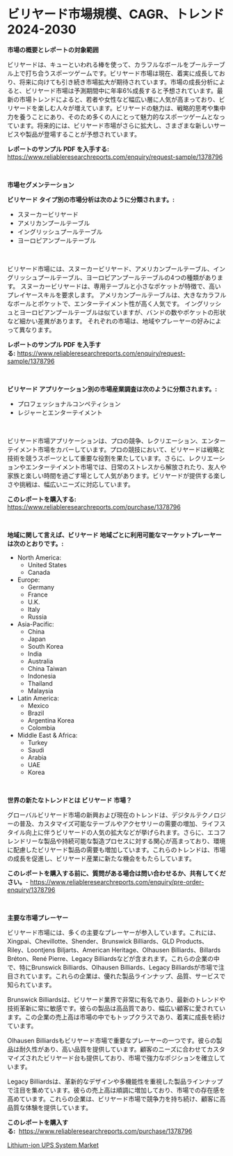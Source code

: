 <p><h1>ビリヤード市場規模、CAGR、トレンド2024-2030</h1></p><p><strong>市場の概要とレポートの対象範囲</strong></p>
<p><p>ビリヤードは、キューといわれる棒を使って、カラフルなボールをプールテーブル上で打ち合うスポーツゲームです。ビリヤード市場は現在、着実に成長しており、将来に向けても引き続き市場拡大が期待されています。市場の成長分析によると、ビリヤード市場は予測期間中に年率6%成長すると予想されています。最新の市場トレンドによると、若者や女性など幅広い層に人気が高まっており、ビリヤードを楽しむ人々が増えています。ビリヤードの魅力は、戦略的思考や集中力を養うことにあり、そのため多くの人にとって魅力的なスポーツゲームとなっています。将来的には、ビリヤード市場がさらに拡大し、さまざまな新しいサービスや製品が登場することが予想されています。</p></p>
<p><strong>レポートのサンプル PDF を入手する:</strong> <a href="https://www.reliableresearchreports.com/enquiry/request-sample/1378796">https://www.reliableresearchreports.com/enquiry/request-sample/1378796</a></p>
<p>&nbsp;</p>
<p><strong>市場セグメンテーション</strong></p>
<p><strong>ビリヤード タイプ別の市場分析は次のように分類されます。:</strong></p>
<p><ul><li>スヌーカービリヤード</li><li>アメリカンプールテーブル</li><li>イングリッシュプールテーブル</li><li>ヨーロピアンプールテーブル</li></ul></p>
<p>&nbsp;</p>
<p><p>ビリヤード市場には、スヌーカービリヤード、アメリカンプールテーブル、イングリッシュプールテーブル、ヨーロピアンプールテーブルの4つの種類があります。 スヌーカービリヤードは、専用テーブルと小さなポケットが特徴で、高いプレイヤースキルを要求します。 アメリカンプールテーブルは、大きなカラフルなボールとポケットで、エンターテイメント性が高く人気です。 イングリッシュとヨーロピアンプールテーブルは似ていますが、バンドの数やポケットの形状など細かい差異があります。 それぞれの市場は、地域やプレーヤーの好みによって異なります。</p></p>
<p><strong>レポートのサンプル PDF を入手する:</strong>&nbsp;<a href="https://www.reliableresearchreports.com/enquiry/request-sample/1378796">https://www.reliableresearchreports.com/enquiry/request-sample/1378796</a></p>
<p>&nbsp;</p>
<p><strong> ビリヤード アプリケーション別の市場産業調査は次のように分類されます。:</strong></p>
<p><ul><li>プロフェッショナルコンペティション</li><li>レジャーとエンターテイメント</li></ul></p>
<p>&nbsp;</p>
<p><p>ビリヤード市場アプリケーションは、プロの競争、レクリエーション、エンターテイメント市場をカバーしています。プロの競技において、ビリヤードは戦略と技術を競うスポーツとして重要な役割を果たしています。さらに、レクリエーションやエンターテイメント市場では、日常のストレスから解放されたり、友人や家族と楽しい時間を過ごす場として人気があります。ビリヤードが提供する楽しさや挑戦は、幅広いニーズに対応しています。</p></p>
<p><strong>このレポートを購入する:</strong>&nbsp; <a href="https://www.reliableresearchreports.com/purchase/1378796">https://www.reliableresearchreports.com/purchase/1378796</a></p>
<p>&nbsp;</p>
<p><strong>地域に関して言えば、ビリヤード 地域ごとに利用可能なマーケットプレーヤーは次のとおりです。:</strong></p>
<p><ul>
    <li>
        North America:
        <ul>
            <li>United States</li>
            <li>Canada</li>
        </ul>
    </li>
    <li>
        Europe:
        <ul>
            <li>Germany</li>
            <li>France</li>
            <li>U.K.</li>
            <li>Italy</li>
            <li>Russia</li>
        </ul>
    </li>
    <li>
        Asia-Pacific:
        <ul>
            <li>China</li>
            <li>Japan</li>
            <li>South Korea</li>
            <li>India</li>
            <li>Australia</li>
            <li>China Taiwan</li>
            <li>Indonesia</li>
            <li>Thailand</li>
            <li>Malaysia</li>
        </ul>
    </li>
    <li>
        Latin America:
        <ul>
            <li>Mexico</li>
            <li>Brazil</li>
            <li>Argentina Korea</li>
            <li>Colombia</li>
        </ul>
    </li>
    <li>
        Middle East & Africa:
        <ul>
            <li>Turkey</li>
            <li>Saudi</li>
            <li>Arabia</li>
            <li>UAE</li>
            <li>Korea</li>
        </ul>
    </li>
    </ul></p>
<p>&nbsp;</p>
<p><strong>世界の新たなトレンドとは ビリヤード 市場？</strong></p>
<p><p>グローバルビリヤード市場の新興および現在のトレンドは、デジタルテクノロジーの普及、カスタマイズ可能なテーブルやアクセサリーの需要の増加、ライフスタイル向上に伴うビリヤードの人気の拡大などが挙げられます。さらに、エコフレンドリーな製品や持続可能な製造プロセスに対する関心が高まっており、環境に配慮したビリヤード製品の需要も増加しています。これらのトレンドは、市場の成長を促進し、ビリヤード産業に新たな機会をもたらしています。</p></p>
<p><strong>このレポートを購入する前に、質問がある場合は問い合わせるか、共有してください。</strong>- <a href="https://www.reliableresearchreports.com/enquiry/pre-order-enquiry/1378796">https://www.reliableresearchreports.com/enquiry/pre-order-enquiry/1378796</a></p>
<p>&nbsp;</p>
<p><strong>主要な市場プレーヤー</strong></p>
<p><p>ビリヤード市場には、多くの主要なプレーヤーが参入しています。これには、Xingpai、Chevillotte、Shender、Brunswick Billiards、GLD Products、Riley、Loontjens Biljarts、American Heritage、Olhausen Billiards、Billards Bréton、René Pierre、Legacy Billiardsなどが含まれます。これらの企業の中で、特にBrunswick Billiards、Olhausen Billiards、Legacy Billiardsが市場で注目されています。これらの企業は、優れた製品ラインナップ、品質、サービスで知られています。</p><p>Brunswick Billiardsは、ビリヤード業界で非常に有名であり、最新のトレンドや技術革新に常に敏感です。彼らの製品は高品質であり、幅広い顧客に愛されています。この企業の売上高は市場の中でもトップクラスであり、着実に成長を続けています。</p><p>Olhausen Billiardsもビリヤード市場で重要なプレーヤーの一つです。彼らの製品は耐久性があり、高い品質を提供しています。顧客のニーズに合わせてカスタマイズされたビリヤード台も提供しており、市場で強力なポジションを確立しています。</p><p>Legacy Billiardsは、革新的なデザインや多機能性を重視した製品ラインナップで注目を集めています。彼らの売上高は順調に増加しており、市場での存在感を高めています。これらの企業は、ビリヤード市場で競争力を持ち続け、顧客に高品質な体験を提供しています。</p></p>
<p><strong>このレポートを購入する:</strong>&nbsp;&nbsp;<a href="https://www.reliableresearchreports.com/purchase/1378796">https://www.reliableresearchreports.com/purchase/1378796</a></p>
<p><p><a href="https://fuschia-pecorino-a6d.notion.site/Lithium-ion-UPS-System-Market-Dynamics-2024-2031-Also-about-Its-Market-Trends-Projections-and-Opp-c8ea6676e3664868bff9eccf4062c494">Lithium-ion UPS System Market</a></p></p>